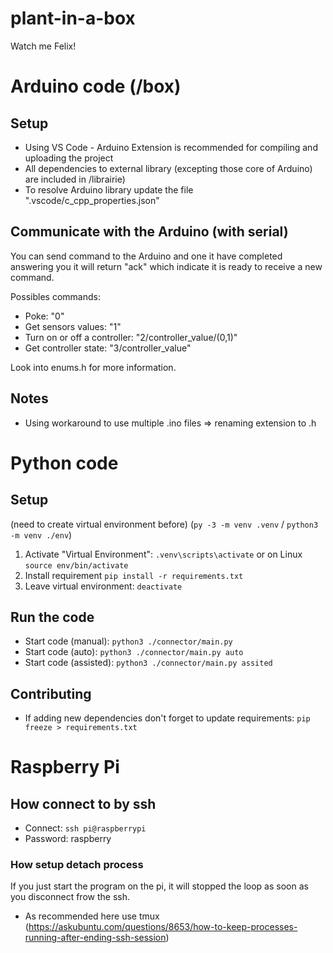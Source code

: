 # plant-in-a-box

Watch me Felix!

# Arduino code (/box)

## Setup

-   Using VS Code - Arduino Extension is recommended for compiling and uploading the project
-   All dependencies to external library (excepting those core of Arduino) are included in /librairie)
-   To resolve Arduino library update the file ".vscode/c_cpp_properties.json"

## Communicate with the Arduino (with serial)

You can send command to the Arduino and one it have completed answering you it will return "ack" which indicate it is ready to receive a new command.

Possibles commands:

-   Poke: "0"
-   Get sensors values: "1"
-   Turn on or off a controller: "2/controller_value/(0,1)"
-   Get controller state: "3/controller_value"

Look into enums.h for more information.

## Notes

-   Using workaround to use multiple .ino files => renaming extension to .h

# Python code

## Setup

(need to create virtual environment before) (`py -3 -m venv .venv` / `python3 -m venv ./env`)

1. Activate "Virtual Environment": `.venv\scripts\activate` or on Linux `source env/bin/activate`
2. Install requirement `pip install -r requirements.txt`
3. Leave virtual environment: `deactivate`

## Run the code

-   Start code (manual): `python3 ./connector/main.py`
-   Start code (auto): `python3 ./connector/main.py auto`
-   Start code (assisted): `python3 ./connector/main.py assited`

## Contributing

-   If adding new dependencies don't forget to update requirements: `pip freeze > requirements.txt`

# Raspberry Pi

## How connect to by ssh

-   Connect: `ssh pi@raspberrypi`
-   Password: raspberry

### How setup detach process

If you just start the program on the pi, it will stopped the loop as soon as you disconnect frow the ssh.

-   As recommended here use tmux (https://askubuntu.com/questions/8653/how-to-keep-processes-running-after-ending-ssh-session)
